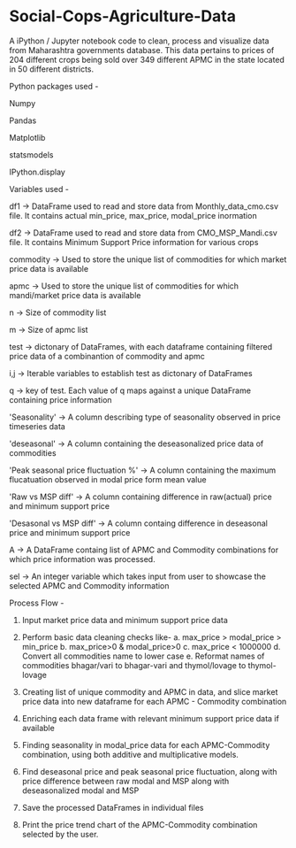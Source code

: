 # Social-Cops-Agriculture-Data
A iPython / Jupyter notebook code to clean, process and visualize data from Maharashtra governments database. This data pertains to prices of 204 different crops being sold over 349 different APMC in the state located in 50 different districts.

Python packages used -

  Numpy
  
  Pandas
  
  Matplotlib
  
  statsmodels
  
  IPython.display
  

Variables used -
  
  df1 -> DataFrame used to read and store data from Monthly_data_cmo.csv file. It contains actual min_price, max_price, modal_price       inormation
  
  df2 -> DataFrame used to read and store data from CMO_MSP_Mandi.csv file. It contains Minimum Support Price information for various     crops
  
  commodity -> Used to store the unique list of commodities for which market price data is available
  
  apmc -> Used to store the unique list of commodities for which mandi/market price data is available
  
  n -> Size of commodity list
  
  m -> Size of apmc list
  
  test -> dictonary of DataFrames, with each dataframe containing filtered price data of a combinantion of commodity and apmc
  
  i,j -> Iterable variables to establish test as dictonary of DataFrames
  
  q -> key of test. Each value of q maps against a unique DataFrame containing price information
  
  'Seasonality' -> A column describing type of seasonality observed in price timeseries data
  
  'deseasonal' -> A column containing the deseasonalized price data of commodities
  
  'Peak seasonal price fluctuation %' -> A column containing the maximum flucatuation observed in modal price form mean value
  
  'Raw vs MSP diff' -> A column containing difference in raw(actual) price and minimum support price
  
  'Desasonal vs MSP diff' -> A column containg difference in deseasonal price and minimum support price
  
  A -> A DataFrame containg list of APMC and Commodity combinations for which price information was processed.
  
  sel -> An integer variable which takes input from user to showcase the selected APMC and Commodity information
  
  
  Process Flow -
  
  1. Input market price data and minimum support price data
  
  2. Perform basic data cleaning checks like-
      a. max_price > modal_price > min_price
      b. max_price>0 & modal_price>0
      c. max_price < 1000000
      d. Convert all commodities name to lower case 
      e. Reformat names of commodities bhagar/vari to bhagar-vari and thymol/lovage to thymol-lovage
  
  3. Creating list of unique commodity and APMC in data, and slice market price data into new dataframe for each APMC - Commodity         combination
  
  4. Enriching each data frame with relevant minimum support price data if available
  
  5. Finding seasonality in modal_price data for each APMC-Commodity combination, using both additive and multiplicative models.
  
  6. Find deseasonal price and peak seasonal price fluctuation, along with price difference between raw modal and MSP along with            deseasonalized modal and MSP
  
  7. Save the processed DataFrames in individual files
  
  8. Print the price trend chart of the APMC-Commodity combination selected by the user.
